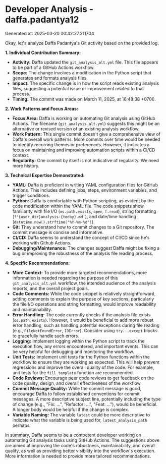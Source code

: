 # Developer Analysis - daffa.padantya12
Generated at: 2025-03-20 00:42:27.211704

Okay, let's analyze Daffa Padantya's Git activity based on the provided log.

**1. Individual Contribution Summary:**

*   **Activity:** Daffa updated the `git_analysis_alt.yml` file. This file appears to be part of a GitHub Actions workflow.
*   **Scope:** The change involves a modification in the Python script that generates and formats analysis files.
*   **Impact:** The specific change is in how the script reads existing analysis files, suggesting a potential issue or improvement related to that process.
*   **Timing:** The commit was made on March 11, 2025, at 16:48:38 +0700.

**2. Work Patterns and Focus Areas:**

*   **Focus Area:** Daffa is working on automating Git analysis using GitHub Actions. The filename (`git_analysis_alt.yml`) suggests this might be an alternative or revised version of an existing analysis workflow.
*   **Work Pattern:** This single commit doesn't give a comprehensive view of Daffa's overall work patterns. More commits over time would be needed to identify recurring themes or preferences. However, it indicates a focus on maintaining and improving automation scripts within a CI/CD context.
*   **Regularity:** One commit by itself is not indicative of regularity. We need more history.

**3. Technical Expertise Demonstrated:**

*   **YAML:** Daffa is proficient in writing YAML configuration files for GitHub Actions. This includes defining jobs, steps, environment variables, and trigger conditions.
*   **Python:** Daffa is comfortable with Python scripting, as evident by the code modification within the YAML file. The code snippets show familiarity with file I/O (`os.path.exists`, `open`, `f.read`), string formatting (`f'{user_dir}analysis-{today}.md'`), and date/time handling (`datetime.now().strftime("%Y-%m-%d")`).
*   **Git:** They understand how to commit changes to a Git repository.  The commit message is concise and informative.
*   **CI/CD:** Daffa seems to understand the concept of CI/CD since he's working with Github Actions.
*   **Debugging/Maintenance:** The changes suggest Daffa might be fixing a bug or improving the robustness of the analysis file reading process.

**4. Specific Recommendations:**

*   **More Context:** To provide more targeted recommendations, more information is needed regarding the purpose of this `git_analysis_alt.yml` workflow, the intended audience of the analysis reports, and the overall project goals.
*   **Code Comments:** While the code snippet is relatively straightforward, adding comments to explain the purpose of key sections, particularly the file I/O operations and string formatting, would improve readability and maintainability.
*   **Error Handling:** The code currently checks if the analysis file exists (`os.path.exists`). However, it would be beneficial to add more robust error handling, such as handling potential exceptions during file reading (e.g., `FileNotFoundError`, `IOError`). Consider using `try...except` blocks to gracefully handle such errors.
*   **Logging:**  Implement logging within the Python script to track the execution flow, any errors encountered, and important events. This can be very helpful for debugging and monitoring the workflow.
*   **Unit Tests:** Implement unit tests for the Python functions within the workflow to ensure they are working as expected. This will help prevent regressions and improve the overall quality of the code. For example, unit tests for the `fill_template` function are recommended.
*   **Code Reviews:** Encourage peer code reviews to get feedback on the code quality, design, and overall effectiveness of the workflow.
*   **Commit Message Quality:** While the commit message is good, encourage Daffa to follow established conventions for commit messages. A more descriptive subject line, potentially including the type of change (e.g., "Fix: ...", "Refactor: ...", "Feat: ..."), would be beneficial. A longer body would be helpful if the change is complex.
*  **Variable Naming:** The variable `latest` could be more descriptive to indicate what the variable is being used for, `latest_analysis_path` perhaps.

In summary, Daffa seems to be a competent developer working on automating Git analysis tasks using GitHub Actions. The suggestions above are aimed at improving the code's robustness, maintainability, and overall quality, as well as providing better visibility into the workflow's execution. More information is needed to provide more tailored recommendations.
